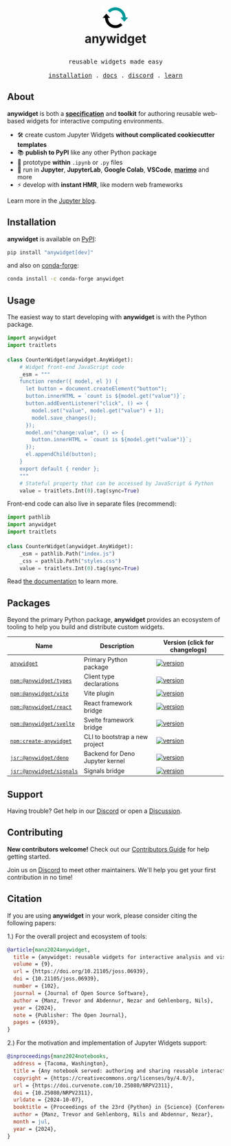 <h1>
<p align="center">
  <img src="https://raw.githubusercontent.com/manzt/anywidget/main/docs/public/favicon.svg" alt="anywidget logo. A circular icon with two connected arrows pointing clockwise, symbolizing a refresh or restart action" width="60">
  <br>anywidget
</h1>
<samp>
  <p align="center">
    <span>reusable widgets made easy</span>
      <br>
      <br>
      <a href="#installation">installation</a> .
      <a href="https://anywidget.dev">docs</a> .
      <a href="https://discord.gg/W5h4vPMbDQ">discord</a> .
      <a href="https://blog.jupyter.org/anywidget-jupyter-widgets-made-easy-164eb2eae102">learn</a>
  </p>
</samp>
</p>

## About

**anywidget** is both a [**specification**](https://anywidget.dev/en/afm) and
**toolkit** for authoring reusable web-based widgets for interactive computing
environments.

- 🛠️ create custom Jupyter Widgets **without complicated cookiecutter templates**
- 📚 **publish to PyPI** like any other Python package
- 🤖 prototype **within** `.ipynb` or `.py` files
- 🚀 run in **Jupyter**, **JupyterLab**, **Google Colab**, **VSCode**, [**marimo**](https://github.com/marimo-team/marimo) and more
- ⚡ develop with **instant HMR**, like modern web frameworks

Learn more in the
[Jupyter blog](https://blog.jupyter.org/anywidget-jupyter-widgets-made-easy-164eb2eae102).

## Installation

**anywidget** is available on [PyPI](https://pypi.org/project/anywidget/):

```bash
pip install "anywidget[dev]"
```

and also on [conda-forge](https://anaconda.org/conda-forge/anywidget):

```bash
conda install -c conda-forge anywidget
```

## Usage

The easiest way to start developing with **anywidget** is with the Python package.

```python
import anywidget
import traitlets

class CounterWidget(anywidget.AnyWidget):
    # Widget front-end JavaScript code
    _esm = """
    function render({ model, el }) {
      let button = document.createElement("button");
      button.innerHTML = `count is ${model.get("value")}`;
      button.addEventListener("click", () => {
        model.set("value", model.get("value") + 1);
        model.save_changes();
      });
      model.on("change:value", () => {
        button.innerHTML = `count is ${model.get("value")}`;
      });
      el.appendChild(button);
    }
    export default { render };
    """
    # Stateful property that can be accessed by JavaScript & Python
    value = traitlets.Int(0).tag(sync=True)
```

Front-end code can also live in separate files (recommend):

```python
import pathlib
import anywidget
import traitlets

class CounterWidget(anywidget.AnyWidget):
    _esm = pathlib.Path("index.js")
    _css = pathlib.Path("styles.css")
    value = traitlets.Int(0).tag(sync=True)
```

Read [the documentation](https://anywidget.dev/en/getting-started) to learn
more.

## Packages

Beyond the primary Python package, **anywidget** provides an ecosystem of
tooling to help you build and distribute custom widgets.

| Name                                                                                             | Description                     | Version (click for changelogs)                                                                                                                                                                     |
| ------------------------------------------------------------------------------------------------ | ------------------------------- | -------------------------------------------------------------------------------------------------------------------------------------------------------------------------------------------------- |
| [`anywidget`](https://github.com/manzt/anywidget/tree/main/packages/anywidget)                   | Primary Python package          | [![version](https://img.shields.io/pypi/v/anywidget.svg?labelColor=0273B7&color=0C3141)](https://github.com/manzt/anywidget/blob/main/packages/anywidget/CHANGELOG.md)                             |
| [`npm:@anywidget/types`](https://github.com/manzt/anywidget/tree/main/packages/types)            | Client type declarations        | [![version](https://img.shields.io/npm/v/@anywidget/types.svg?labelColor=C43636&color=0C3141&logo=npm&label)](https://github.com/manzt/anywidget/blob/main/packages/types/CHANGELOG.md)            |
| [`npm:@anywidget/vite`](https://github.com/manzt/anywidget/tree/main/packages/vite)              | Vite plugin                     | [![version](https://img.shields.io/npm/v/@anywidget/vite.svg?labelColor=C43636&color=0C3141&logo=npm&label)](https://github.com/manzt/anywidget/blob/main/packages/vite/CHANGELOG.md)              |
| [`npm:@anywidget/react`](https://github.com/manzt/anywidget/tree/main/packages/react)            | React framework bridge          | [![version](https://img.shields.io/npm/v/@anywidget/react.svg?labelColor=C43636&color=0C3141&logo=npm&label)](https://github.com/manzt/anywidget/blob/main/packages/react/CHANGELOG.md)            |
| [`npm:@anywidget/svelte`](https://github.com/manzt/anywidget/tree/main/packages/svelte)          | Svelte framework bridge         | [![version](https://img.shields.io/npm/v/@anywidget/svelte.svg?labelColor=C43636&color=0C3141&logo=npm&label)](https://github.com/manzt/anywidget/blob/main/packages/svelte/CHANGELOG.md)          |
| [`npm:create-anywidget`](https://github.com/manzt/anywidget/tree/main/packages/create-anywidget) | CLI to bootstrap a new project  | [![version](https://img.shields.io/npm/v/create-anywidget.svg?labelColor=C43636&color=0C3141&logo=npm&label)](https://github.com/manzt/anywidget/blob/main/packages/create-anywidget/CHANGELOG.md) |
| [`jsr:@anywidget/deno`](https://github.com/manzt/anywidget/tree/main/packages/deno)              | Backend for Deno Jupyter kernel | [![version](https://jsr.io/badges/@anywidget/deno)](https://github.com/manzt/anywidget/blob/main/packages/deno/CHANGELOG.md)                                                                       |
| [`jsr:@anywidget/signals`](https://github.com/manzt/anywidget/tree/main/packages/signals)        | Signals bridge                  | [![version](https://jsr.io/badges/@anywidget/signals)](https://github.com/manzt/anywidget/blob/main/packages/signals/CHANGELOG.md)                                                                 |

## Support

Having trouble? Get help in our [Discord](https://discord.gg/W5h4vPMbDQ) or open
a [Discussion](https://github.com/manzt/anywidget/issues/new).

## Contributing

**New contributors welcome!** Check out our
[Contributors Guide](./CONTRIBUTING.md) for help getting started.

Join us on [Discord](https://discord.gg/W5h4vPMbDQ) to meet other maintainers.
We'll help you get your first contribution in no time!

## Citation

If you are using **anywidget** in your work, please consider citing the
following papers:

1.) For the overall project and ecosystem of tools:

```bibtex
@article{manz2024anywidget,
  title = {anywidget: reusable widgets for interactive analysis and visualization in computational notebooks},
  volume = {9},
  url = {https://doi.org/10.21105/joss.06939},
  doi = {10.21105/joss.06939},
  number = {102},
  journal = {Journal of Open Source Software},
  author = {Manz, Trevor and Abdennur, Nezar and Gehlenborg, Nils},
  year = {2024},
  note = {Publisher: The Open Journal},
  pages = {6939},
}
```

2.) For the motivation and implementation of Jupyter Widgets support:

```bibtex
@inproceedings{manz2024notebooks,
  address = {Tacoma, Washington},
  title = {Any notebook served: authoring and sharing reusable interactive widgets},
  copyright = {https://creativecommons.org/licenses/by/4.0/},
  url = {https://doi.curvenote.com/10.25080/NRPV2311},
  doi = {10.25080/NRPV2311},
  urldate = {2024-10-07},
  booktitle = {Proceedings of the 23rd {Python} in {Science} {Conference}},
  author = {Manz, Trevor and Gehlenborg, Nils and Abdennur, Nezar},
  month = jul,
  year = {2024},
}
```
